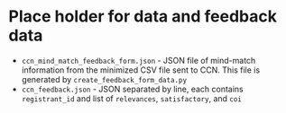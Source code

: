 # Place holder for data and feedback data

- `ccn_mind_match_feedback_form.json` - JSON file of mind-match information from the minimized CSV file sent to CCN. This file is generated by `create_feedback_form_data.py`
- `ccn_feedback.json` - JSON separated by line, each contains `registrant_id` and list of `relevances`, `satisfactory`, and `coi`